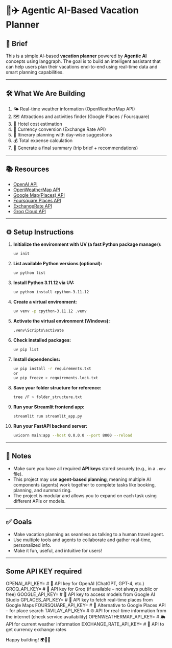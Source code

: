 # 🧠✈️ Agentic AI-Based Vacation Planner

## 📝 Brief

This is a simple AI-based **vacation planner** powered by **Agentic AI** concepts using langgraph. The goal is to build an intelligent assistant that can help users plan their vacations end-to-end using real-time data and smart planning capabilities.

---

## 🛠️ What We Are Building

1. 🌤️ Real-time weather information (OpenWeatherMap API)
2. 🗺️ Attractions and activities finder (Google Places / Foursquare)
3. 🏨 Hotel cost estimation
4. 💱 Currency conversion (Exchange Rate API)
5. 📅 Itinerary planning with day-wise suggestions
6. 💰 Total expense calculation
7. 🧾 Generate a final summary (trip brief + recommendations)

---

## 📚 Resources

- [OpenAI API](https://platform.openai.com/)
- [OpenWeatherMap API](https://home.openweathermap.org/api_keys)
- [Google Map(Places) API](https://console.cloud.google.com/projectselector2/apis/dashboard?inv=1&invt=Ab2OmQ&supportedpurview=project)
- [Foursquare Places API](https://foursquare.com/developers/home)
- [ExchangeRate API](https://app.exchangerate-api.com/keys/added)
- [Groq Cloud API](https://console.groq.com/keys)

---

## ⚙️ Setup Instructions

1. **Initialize the environment with UV (a fast Python package manager):**

   ```bash
   uv init
   ```

2. **List available Python versions (optional):**

   ```bash
   uv python list
   ```

3. **Install Python 3.11.12 via UV:**

   ```bash
   uv python install cpython-3.11.12
   ```

4. **Create a virtual environment:**

   ```bash
   uv venv -p cpython-3.11.12 .venv
   ```

5. **Activate the virtual environment (Windows):**

   ```bash
   .venv\Scripts\activate
   ```

6. **Check installed packages:**

   ```bash
   uv pip list
   ```

7. **Install dependencies:**

   ```bash
   uv pip install -r requirements.txt
   or
   uv pip freeze > requirements.lock.txt
   ```

8. **Save your folder structure for reference:**
   ```bash
   tree /F > folder_structure.txt
   ```
9. **Run your Streamlit frontend app:**

   ```bash
   streamlit run streamlit_app.py
   ```

10. **Run your FastAPI backend server:**
    ```bash
    uvicorn main:app --host 0.0.0.0 --port 8000 --reload
    ```

---

## 📌 Notes

- Make sure you have all required **API keys** stored securely (e.g., in a `.env` file).
- This project may use **agent-based planning**, meaning multiple AI components (agents) work together to complete tasks like booking, planning, and summarizing.
- The project is modular and allows you to expand on each task using different APIs or models.

---

## ✅ Goals

- Make vacation planning as seamless as talking to a human travel agent.
- Use multiple tools and agents to collaborate and gather real-time, personalized info.
- Make it fun, useful, and intuitive for users!

---

## Some API KEY required

OPENAI_API_KEY=              # 🔑 API key for OpenAI (ChatGPT, GPT-4, etc.)
GROQ_API_KEY=                # 🔑 API key for Groq (if available – not always public or free)
GOOGLE_API_KEY=              # 🔑 API key to access models from Google AI Studio
GPLACES_API_KEY=            # 📍 API key to fetch real-time places from Google Maps
FOURSQUARE_API_KEY=         # 📍 Alternative to Google Places API – for place search
TAVILAY_API_KEY=            # 🌐 API for real-time information from the internet (check service availability)
OPENWEATHERMAP_API_KEY=     # 🌦️ API for current weather information
EXCHANGE_RATE_API_KEY=      # 💱 API to get currency exchange rates


Happy building! 🌍🧳🚀
